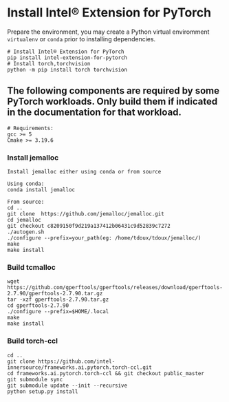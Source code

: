 # Install Intel® Extension for PyTorch
Prepare the environment, you may create a Python virtual enviromment `virtualenv` or `conda` prior to installing dependencies.

    # Install Intel® Extension for PyTorch
    pip install intel-extension-for-pytorch
    # Install torch,torchvision
    python -m pip install torch torchvision

## The following components are required by some PyTorch workloads. Only build them if indicated in the documentation for that workload.

    # Requirements:
    gcc >= 5
    Cmake >= 3.19.6

### Install jemalloc
    Install jemalloc either using conda or from source

    Using conda:
    conda install jemalloc

    From source:
    cd ..
    git clone  https://github.com/jemalloc/jemalloc.git    
    cd jemalloc
    git checkout c8209150f9d219a137412b06431c9d52839c7272
    ./autogen.sh
    ./configure --prefix=your_path(eg: /home/tdoux/tdoux/jemalloc/)
    make
    make install

### Build tcmalloc 
    wget https://github.com/gperftools/gperftools/releases/download/gperftools-2.7.90/gperftools-2.7.90.tar.gz
    tar -xzf gperftools-2.7.90.tar.gz 
    cd gperftools-2.7.90
    ./configure --prefix=$HOME/.local
    make
    make install


### Build torch-ccl 
    cd ..
    git clone https://github.com/intel-innersource/frameworks.ai.pytorch.torch-ccl.git
    cd frameworks.ai.pytorch.torch-ccl && git checkout public_master
    git submodule sync 
    git submodule update --init --recursive
    python setup.py install 
